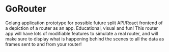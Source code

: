 # GoRouter
Golang application prototype for possible future split API/React frontend of a depiction of a router as an app. Educational, visual and fun! This router app will have lots of modifiable features to simulate a real router, and will make sure to display what is happening behind the scenes to all the data as frames sent to and from your router!
